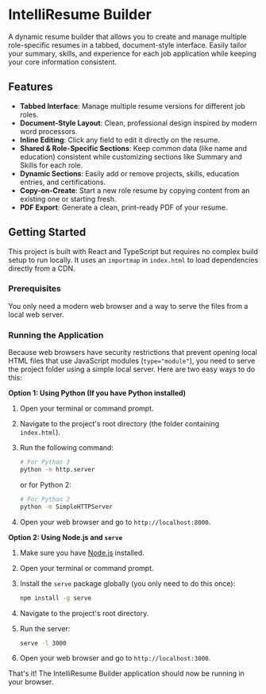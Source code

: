 # IntelliResume Builder

A dynamic resume builder that allows you to create and manage multiple role-specific resumes in a tabbed, document-style interface. Easily tailor your summary, skills, and experience for each job application while keeping your core information consistent.

## Features

- **Tabbed Interface**: Manage multiple resume versions for different job roles.
- **Document-Style Layout**: Clean, professional design inspired by modern word processors.
- **Inline Editing**: Click any field to edit it directly on the resume.
- **Shared & Role-Specific Sections**: Keep common data (like name and education) consistent while customizing sections like Summary and Skills for each role.
- **Dynamic Sections**: Easily add or remove projects, skills, education entries, and certifications.
- **Copy-on-Create**: Start a new role resume by copying content from an existing one or starting fresh.
- **PDF Export**: Generate a clean, print-ready PDF of your resume.

## Getting Started

This project is built with React and TypeScript but requires no complex build setup to run locally. It uses an `importmap` in `index.html` to load dependencies directly from a CDN.

### Prerequisites

You only need a modern web browser and a way to serve the files from a local web server.

### Running the Application

Because web browsers have security restrictions that prevent opening local HTML files that use JavaScript modules (`type="module"`), you need to serve the project folder using a simple local server. Here are two easy ways to do this:

**Option 1: Using Python (If you have Python installed)**

1.  Open your terminal or command prompt.
2.  Navigate to the project's root directory (the folder containing `index.html`).
3.  Run the following command:

    ```bash
    # For Python 3
    python -m http.server
    ```
    or for Python 2:
    ```bash
    # For Python 2
    python -m SimpleHTTPServer
    ```

4.  Open your web browser and go to `http://localhost:8000`.

**Option 2: Using Node.js and `serve`**

1.  Make sure you have [Node.js](https://nodejs.org/) installed.
2.  Open your terminal or command prompt.
3.  Install the `serve` package globally (you only need to do this once):

    ```bash
    npm install -g serve
    ```

4.  Navigate to the project's root directory.
5.  Run the server:

    ```bash
    serve -l 3000
    ```
6. Open your web browser and go to `http://localhost:3000`.


That's it! The IntelliResume Builder application should now be running in your browser.
